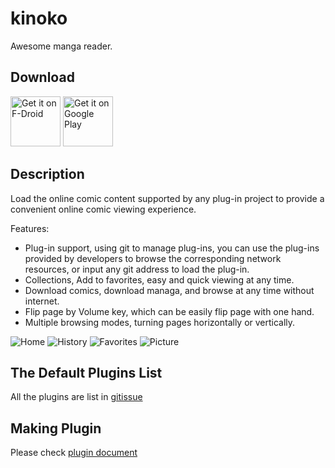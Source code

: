 # kinoko

Awesome manga reader.

## Download

[<img src="https://fdroid.gitlab.io/artwork/badge/get-it-on.png"
     alt="Get it on F-Droid"
     height="80">](https://f-droid.org/packages/com.ero.kinoko/)
[<img src="https://play.google.com/intl/en_us/badges/images/generic/en-play-badge.png"
     alt="Get it on Google Play"
     height="80">](https://play.google.com/store/apps/details?id=com.ero.kinoko)

## Description

Load the online comic content supported by any plug-in project to provide a convenient online comic viewing experience.

Features:

- Plug-in support, using git to manage plug-ins, you can use the plug-ins provided by developers to browse the corresponding network resources, or input any git address to load the plug-in.
- Collections, Add to favorites, easy and quick viewing at any time.
- Download comics, download managa, and browse at any time without internet.
- Flip page by Volume key, which can be easily flip page with one hand.
- Multiple browsing modes, turning pages horizontally or vertically.

![Home](screenshots/home.png)
![History](screenshots/history.png)
![Favorites](screenshots/favorites.png)
![Picture](screenshots/picture.png)

## The Default Plugins List

All the plugins are list in [gitissue](https://github.com/gsioteam/env/issues/3)

## Making Plugin

Please check [plugin document](docs/plug-in_v3.md)